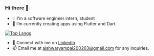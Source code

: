 ### Hi there 👋

- 💡 I'm a software engineer intern, student
- 🔭 I’m currently creating apps using Flutter and Dart.

[![Top Langs](https://github-readme-stats.vercel.app/api/top-langs/?username=AishwaryaPai20&theme=radical)](https://github.com/AishwaryaPai20/github-readme-stats)
- 🐧 Connect with me on [LinkedIn](https://www.linkedin.com/in/aishwarya-pai-b393ab174/)
- 📫 Email me at aishwaryampai200203@gmail.com for any inquiries.
<!-- - ✍️ Check out my [Medium](https://medium.com/@aishwaryampai200203) profile where I write some articles. -->
